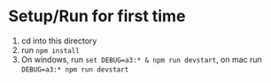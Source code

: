 # Setup/Run for first time
1. cd into this directory
2. run `npm install`
3. On windows, run `set DEBUG=a3:* & npm run devstart`, on mac run `DEBUG=a3:* npm run devstart`

